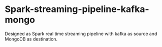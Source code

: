 # Spark-streaming-pipeline-kafka-mongo
Designed as Spark real time streaming pipeline with kafka as source and MongoDB as destination.
